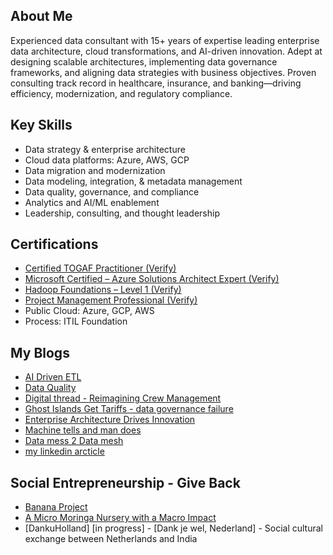 ## About Me

Experienced data consultant with 15+ years of expertise leading enterprise data architecture, cloud transformations, and AI-driven innovation. Adept at designing scalable architectures, implementing data governance frameworks, and aligning data strategies with business objectives. Proven consulting track record in healthcare, insurance, and banking—driving efficiency, modernization, and regulatory compliance.

## Key Skills

- Data strategy & enterprise architecture
- Cloud data platforms: Azure, AWS, GCP
- Data migration and modernization
- Data modeling, integration, & metadata management
- Data quality, governance, and compliance
- Analytics and AI/ML enablement
- Leadership, consulting, and thought leadership

## Certifications

- [Certified TOGAF Practitioner (Verify)](https://www.credly.com/badges/8d4a27db-bb86-4ede-9677-be6e07a5e5a5/public_url)
- [Microsoft Certified – Azure Solutions Architect Expert (Verify)](https://www.credly.com/badges/c4e416f9-2972-402b-9440-db0852da1b16/public_url)
- [Hadoop Foundations – Level 1 (Verify)](https://www.youracclaim.com/badges/29c2add5-e046-4c29-8f6f-6b7c512f27a1)
- [Project Management Professional (Verify)](https://www.credly.com/badges/5a3dc7d7-b77f-4393-b61b-51036b916c8b/public_url)
- Public Cloud: Azure, GCP, AWS
- Process: ITIL Foundation

## My Blogs 
- [AI Driven ETL](https://github.com/Nagarc/My-Journal/blob/main/myblogs/AIDrivenETL.md)
- [Data Quality](https://github.com/Nagarc/My-Journal/blob/main/Data%Quality.md)
- [Digital thread - Reimagining Crew Management  ](https://github.com/Nagarc/My-Journal/blob/main/Digital%20Thread.md)
- [Ghost Islands Get Tariffs - data governance failure](https://github.com/Nagarc/My-Journal/blob/main/myblogs/datagov.md)
- [Enterprise Architecture Drives Innovation](https://github.com/Nagarc/My-Journal/blob/main/myblogs/missingpiece.md)
- [Machine tells and man does](/myblogs/machinetellsman.md)
- [Data mess 2 Data mesh](/myblogs/datamess2datamesh.md)
- [my linkedin arcticle](https://www.linkedin.com/in/nagac/recent-activity/articles/)

## Social Entrepreneurship - Give Back 

- [Banana Project ](https://github.com/Nagarc/My-Journal/blob/main/myblogs/Bananaproject.md)
- [A Micro Moringa Nursery with a Macro Impact](https://github.com/Nagarc/My-Journal/blob/main/giveback/Moringa%20Project.md)
- [DankuHolland] [in progress] - [Dank je wel, Nederland] - Social cultural exchange between Netherlands and India

